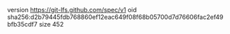 version https://git-lfs.github.com/spec/v1
oid sha256:d2b79445fdb768860ef12eac649f08f68b05700d7d76606fac2ef49bfb35cdf7
size 452
